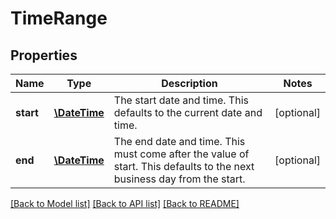 # TimeRange

## Properties
Name | Type | Description | Notes
------------ | ------------- | ------------- | -------------
**start** | [**\DateTime**](\DateTime.md) | The start date and time. This defaults to the current date and time. | [optional] 
**end** | [**\DateTime**](\DateTime.md) | The end date and time. This must come after the value of start. This defaults to the next business day from the start. | [optional] 

[[Back to Model list]](../README.md#documentation-for-models) [[Back to API list]](../README.md#documentation-for-api-endpoints) [[Back to README]](../README.md)


